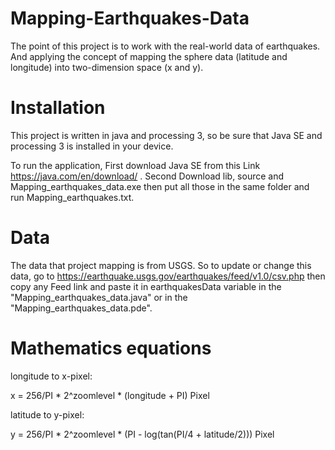 # Mapping-Earthquakes-Data

The point of this project is to work with the real-world data of earthquakes. And applying the concept of mapping the sphere data (latitude and longitude) into two-dimension space (x and y).

# Installation

This project is written in java and processing 3, so be sure that Java SE and processing 3 is installed in your device.

To run the application, First download Java SE from this Link https://java.com/en/download/ . Second Download lib, source and Mapping_earthquakes_data.exe then put all those in the same folder and run Mapping_earthquakes.txt.

# Data

The data that project mapping is from USGS. So to update or change this data, go to https://earthquake.usgs.gov/earthquakes/feed/v1.0/csv.php then copy any Feed link and paste it 
in earthquakesData variable in the "Mapping_earthquakes_data.java" or in the "Mapping_earthquakes_data.pde".


# Mathematics equations
longitude to x-pixel:

x = 256/PI * 2^zoomlevel * (longitude + PI) Pixel

latitude to y-pixel:

y = 256/PI * 2^zoomlevel * (PI - log(tan(PI/4 + latitude/2))) Pixel

